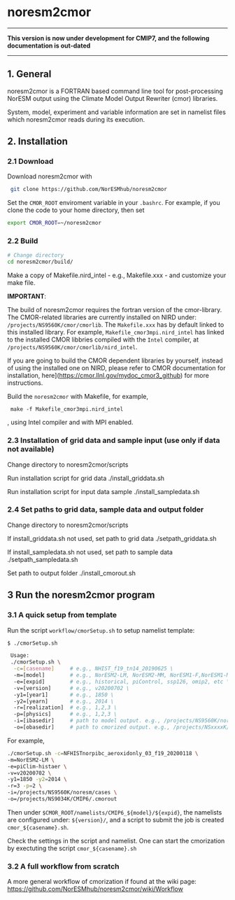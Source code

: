 # noresm2cmor

**************************************************************************************************

**This version is now under development for CMIP7, and the following documentation is out-dated**

**************************************************************************************************

## 1. General

noresm2cmor is a FORTRAN based command line tool for post-processing NorESM 
output using the Climate Model Output Rewriter (cmor) libraries.

System, model, experiment and variable information are set in namelist files 
which noresm2cmor reads during its execution. 


## 2. Installation

### 2.1 Download

Download noresm2cmor with
```bash
 git clone https://github.com/NorESMhub/noresm2cmor
```
Set the `CMOR_ROOT` enviroment variable in your `.bashrc`. For example, if you clone the code to your home directory, then set
```bash
export CMOR_ROOT=~/noresm2cmor
```
### 2.2 Build 
```bash
# Change directory 
cd noresm2cmor/build/  
```

Make a copy of Makefile.nird_intel - e.g., Makefile.xxx - and customize 
your make file.

**IMPORTANT**:

The build of noresm2cmor requires the fortran version of the cmor-library. The CMOR-related libraries are currently installed on NIRD under: `/projects/NS9560K/cmor/cmorlib`. The `Makefile.xxx` has by default linked to this installed library. For example, `Makefile_cmor3mpi.nird_intel` has linked to the installed CMOR libbries compiled with the `Intel` compiler, at `/projects/NS9560K/cmor/cmorlib/nird_intel`.

If you are going to build the CMOR dependent libraries by yourself, instead of using the installed one on NIRD, please refer to CMOR documentation for installation, here](https://cmor.llnl.gov/mydoc_cmor3_github) for more instructions.

Build the `noresm2cmor` with Makefile, for example,
```
 make -f Makefile_cmor3mpi.nird_intel
```
, using Intel compiler and with MPI enabled.

### 2.3 Installation of grid data and sample input (use only if data not available)

Change directory to noresm2cmor/scripts

Run installation script for grid data 
 ./install_griddata.sh <absolute path to folder where grid data should be stored> 

Run installation script for input data sample 
 ./install_sampledata.sh <absolute path to folder where sample input should be stored> 

### 2.4 Set paths to grid data, sample data and output folder  

Change directory to noresm2cmor/scripts

If install_griddata.sh not used, set path to grid data 
 ./setpath_griddata.sh <absolute path to folder where grid data is stored>

If install_sampledata.sh not used, set path to sample data 
 ./setpath_sampledata.sh <absolute path to folder where sample input is stored>

Set path to output folder
 ./install_cmorout.sh <absolute path to folder where CMOR output should be stored>

## 3 Run the noresm2cmor program

### 3.1 A quick setup from template
Run the script `workflow/cmorSetup.sh` to setup namelist template:
```bash
$ ./cmorSetup.sh

 Usage:
 ./cmorSetup.sh \
  -c=[casename]     # e.g., NHIST_f19_tn14_20190625 \
  -m=[model]        # e.g., NorESM2-LM, NorESM2-MM, NorESM1-F,NorESM1-M \
  -e=[expid]        # e.g., historical, piControl, ssp126, omip2, etc \
  -v=[version]      # e.g., v20200702 \
  -y1=[year1]       # e.g., 1850 \
  -y2=[yearn]       # e.g., 2014 \
  -r=[realization]  # e.g., 1,2,3 \
  -p=[physics]      # e.g., 1,2,3 \
  -i=[ibasedir]     # path to model output. e.g., /projects/NS9560K/noresm/cases \
  -o=[obasedir]     # path to cmorized output. e.g., /projects/NSxxxxK/CMIP6/cmorout \%
```
For example,
```bash
./cmorSetup.sh -c=NFHISTnorpibc_aeroxidonly_03_f19_20200118 \
-m=NorESM2-LM \
-e=piClim-histaer \
-v=v20200702 \
-y1=1850 -y2=2014 \
-r=3 -p=2 \
-i=/projects/NS9560K/noresm/cases \
-o=/projects/NS9034K/CMIP6/.cmorout
```

Then under `$CMOR_ROOT/namelists/CMIP6_${model}/${expid}`, the namelists are configured under: `${version}/`,
and a script to submit the job is created `cmor_${casename}.sh`.

Check the settings in the script and namelist. One can start the cmorization by exectuting the script `cmor_${casename}.sh`

### 3.2 A full workflow from scratch
A more general workflow of cmorization if found at the wiki page:
https://github.com/NorESMhub/noresm2cmor/wiki/Workflow

